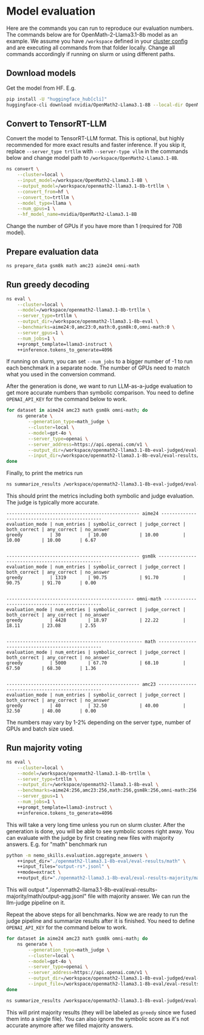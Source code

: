 # Model evaluation

Here are the commands you can run to reproduce our evaluation numbers.
The commands below are for OpenMath-2-Llama3.1-8b model as an example.
We assume you have `/workspace` defined in your [cluster config](../basics/cluster-configs.md) and are
executing all commands from that folder locally. Change all commands accordingly
if running on slurm or using different paths.

## Download models

Get the model from HF. E.g.

```bash
pip install -U "huggingface_hub[cli]"
huggingface-cli download nvidia/OpenMath2-Llama3.1-8B --local-dir OpenMath2-Llama3.1-8B
```

## Convert to TensorRT-LLM

Convert the model to TensorRT-LLM format. This is optional, but highly recommended for more exact
results and faster inference. If you skip it, replace `--server_type trtllm` with `--server-type vllm`
in the commands below and change model path to `/workspace/OpenMath2-Llama3.1-8B`.

```bash
ns convert \
    --cluster=local \
    --input_model=/workspace/OpenMath2-Llama3.1-8B \
    --output_model=/workspace/openmath2-llama3.1-8b-trtllm \
    --convert_from=hf \
    --convert_to=trtllm \
    --model_type=llama \
    --num_gpus=1 \
    --hf_model_name=nvidia/OpenMath2-Llama3.1-8B
```

Change the number of GPUs if you have more than 1 (required for 70B model).

## Prepare evaluation data

```bash
ns prepare_data gsm8k math amc23 aime24 omni-math
```

## Run greedy decoding

```bash
ns eval \
    --cluster=local \
    --model=/workspace/openmath2-llama3.1-8b-trtllm \
    --server_type=trtllm \
    --output_dir=/workspace/openmath2-llama3.1-8b-eval \
    --benchmarks=aime24:0,amc23:0,math:0,gsm8k:0,omni-math:0 \
    --server_gpus=1 \
    --num_jobs=1 \
    ++prompt_template=llama3-instruct \
    ++inference.tokens_to_generate=4096
```

If running on slurm, you can set `--num_jobs` to a bigger number of -1 to run
each benchmark in a separate node. The number of GPUs need to match what you used
in the conversion command.

After the generation is done, we want to run LLM-as-a-judge evaluation to get more
accurate numbers than symbolic comparison. You need to define `OPENAI_API_KEY` for
the command below to work.

```bash
for dataset in aime24 amc23 math gsm8k omni-math; do
    ns generate \
        --generation_type=math_judge \
        --cluster=local \
        --model=gpt-4o \
        --server_type=openai \
        --server_address=https://api.openai.com/v1 \
        --output_dir=/workspace/openmath2-llama3.1-8b-eval-judged/eval-results/${dataset} \
        --input_dir=/workspace/openmath2-llama3.1-8b-eval/eval-results/${dataset}
done
```

Finally, to print the metrics run

```bash
ns summarize_results /workspace/openmath2-llama3.1-8b-eval-judged/eval-results --cluster local
```

This should print the metrics including both symbolic and judge evaluation. The judge is typically more accurate.

```
------------------------------------------------- aime24 ------------------------------------------------
evaluation_mode | num_entries | symbolic_correct | judge_correct | both_correct | any_correct | no_answer
greedy          | 30          | 10.00            | 10.00         | 10.00        | 10.00       | 6.67


------------------------------------------------- gsm8k -------------------------------------------------
evaluation_mode | num_entries | symbolic_correct | judge_correct | both_correct | any_correct | no_answer
greedy          | 1319        | 90.75            | 91.70         | 90.75        | 91.70       | 0.00


----------------------------------------------- omni-math -----------------------------------------------
evaluation_mode | num_entries | symbolic_correct | judge_correct | both_correct | any_correct | no_answer
greedy          | 4428        | 18.97            | 22.22         | 18.11        | 23.08       | 2.55


-------------------------------------------------- math -------------------------------------------------
evaluation_mode | num_entries | symbolic_correct | judge_correct | both_correct | any_correct | no_answer
greedy          | 5000        | 67.70            | 68.10         | 67.50        | 68.30       | 1.36


------------------------------------------------- amc23 -------------------------------------------------
evaluation_mode | num_entries | symbolic_correct | judge_correct | both_correct | any_correct | no_answer
greedy          | 40          | 32.50            | 40.00         | 32.50        | 40.00       | 0.00
```

The numbers may vary by 1-2% depending on the server type, number of GPUs and batch size used.

## Run majority voting

```bash
ns eval \
    --cluster=local \
    --model=/workspace/openmath2-llama3.1-8b-trtllm \
    --server_type=trtllm \
    --output_dir=/workspace/openmath2-llama3.1-8b-eval \
    --benchmarks=aime24:256,amc23:256,math:256,gsm8k:256,omni-math:256 \
    --server_gpus=1 \
    --num_jobs=1 \
    ++prompt_template=llama3-instruct \
    ++inference.tokens_to_generate=4096
```

This will take a very long time unless you run on slurm cluster. After the generation is done, you will be able
to see symbolic scores right away. You can evaluate with the judge by first creating new files with majority
answers. E.g. for "math" benchmark run

```bash
python -m nemo_skills.evaluation.aggregate_answers \
    ++input_dir="./openmath2-llama3.1-8b-eval/eval-results/math" \
    ++input_files="output-rs*.jsonl" \
    ++mode=extract \
    ++output_dir="./openmath2-llama3.1-8b-eval/eval-results-majority/math"
```

This will output "./openmath2-llama3.1-8b-eval/eval-results-majority/math/output-agg.jsonl" file with majority answer. We can run the llm-judge pipeline on it.


Repeat the above steps for all benchmarks. Now we are ready to run the judge pipeline and summarize results
after it is finished. You need to define `OPENAI_API_KEY` for the command below to work.

```bash
for dataset in aime24 amc23 math gsm8k omni-math; do
    ns generate \
        --generation_type=math_judge \
        --cluster=local \
        --model=gpt-4o \
        --server_type=openai \
        --server_address=https://api.openai.com/v1 \
        --output_dir=/workspace/openmath2-llama3.1-8b-eval-judged/eval-results-majority/${dataset} \
        --input_file=/workspace/openmath2-llama3.1-8b-eval/eval-results-majority/${dataset}/output-agg.jsonl
done
```

```bash
ns summarize_results /workspace/openmath2-llama3.1-8b-eval-judged/eval-results-majority --cluster local
```

This will print majority results (they will be labeled as `greedy` since we fused them into a single file).
You can also ignore the symbolic score as it's not accurate anymore after we filled majority answers.
